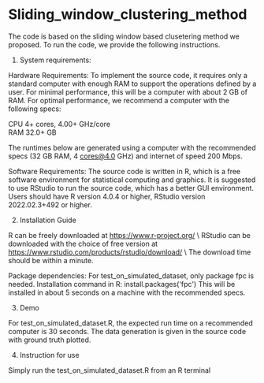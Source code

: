 # Sliding_window_clustering_method
The code is based on the sliding window based clusetering method we proposed.
To run the code, we provide the following instructions.

1. System requirements:

Hardware Requirements: 
To implement the source code, it requires only a standard computer with enough RAM to support the operations defined by a user. For minimal performance, this will be a computer with about 2 GB of RAM. For optimal performance, we recommend a computer with the following specs:

CPU	4+ cores, 4.00+ GHz/core   
RAM	32.0+ GB

The runtimes below are generated using a computer with the recommended specs (32 GB RAM, 4 cores@4.0 GHz) and internet of speed 200 Mbps.

Software Requirements:
The source code is written in R, which is a free software environment for statistical computing and graphics. 
It is suggested to use RStudio to run the source code, which has a better GUI environment.
Users should have R version 4.0.4 or higher, RStudio version 2022.02.3+492 or higher.


2. Installation Guide

R can be freely downloaded at https://www.r-project.org/ \\
RStudio can be downloaded with the choice of free version at https://www.rstudio.com/products/rstudio/download/  \\
The download time should be within a minute. 

Package dependencies:
For test_on_simulated_dataset, only package fpc is needed.
Installation command in R:
install.packages('fpc')
This will be installed in about 5 seconds on a machine with the recommended specs.


3. Demo

For test_on_simulated_dataset.R, the expected run time on a recommended computer is 30 seconds.
The data generation is given in the source code with ground truth plotted.

4. Instruction for use

Simply run the test_on_simulated_dataset.R from an R terminal
